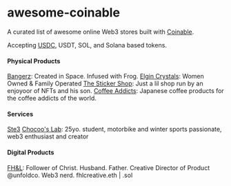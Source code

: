 # awesome-coinable
A curated list of awesome online Web3 stores built with [Coinable](https://coinablepay.com/).

Accepting [USDC](https://www.circle.com/en/usdc), USDT, SOL, and Solana based tokens.

#### Physical Products

[Bangerz](https://coinablepay.com/store/bangerz): Created in Space. Infused with Frog.
[Elgin Crystals](https://coinablepay.com/store/elgincrystals): Women Owned & Family Operated
[The Sticker Shop](https://coinablepay.com/store/the-sticker-shop): Just a lil shop run by an enjoyoor of NFTs and his son.
[Coffee Addicts](https://coinablepay.com/store/coffee-addicts): Japanese coffee products for the coffee addicts of the world.

#### Services

[Ste3](https://coinablepay.com/store/ste3)
[Chocoo's Lab](https://coinablepay.com/store/chocoos-lab): 25yo. student, motorbike and winter sports passionate, web3 enthusiast and creator 

#### Digital Products

[FH&L](https://coinablepay.com/store/fhl): Follower of Christ. Husband. Father. Creative Director of Product @unfoldco. Web3 nerd. fhlcreative.eth | .sol